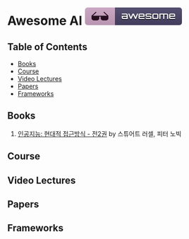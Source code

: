 # Awesome AI [![Awesome](../images/awesome_badge.svg)](https://github.com/DongjunLee/TIL-MAL/blob/master/AI/Awesome-AI.md)


## Table of Contents

- [Books](#books)
- [Course](#course)
- [Video Lectures](#video-lectures)
- [Papers](#papers)
- [Frameworks](#frameworks)

## Books

1. [인공지능: 현대적 접근방식 - 전2권](http://www.aladin.co.kr/shop/wproduct.aspx?ItemId=75366685) by 
스튜어트 러셀, 피터 노빅

## Course

## Video Lectures

## Papers

## Frameworks


